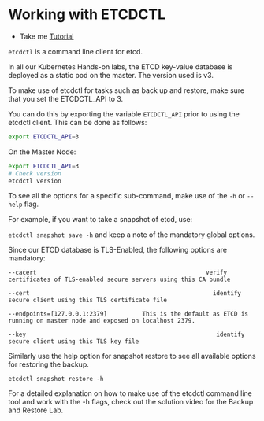 # Working with ETCDCTL
  - Take me [Tutorial](https://kodekloud.com/topic/working-with-etcdctl/)

`etcdctl` is a command line client for etcd.

In all our Kubernetes Hands-on labs, the ETCD key-value database is deployed as a static pod on the master. The version used is v3.

To make use of etcdctl for tasks such as back up and restore, make sure that you set the ETCDCTL_API to 3.

You can do this by exporting the variable `ETCDCTL_API` prior to using the etcdctl client. This can be done as follows:

```bash
export ETCDCTL_API=3
```

On the Master Node:

```bash
export ETCDCTL_API=3
# Check version
etcdctl version
```



To see all the options for a specific sub-command, make use of the `-h` or `--help` flag.

For example, if you want to take a snapshot of etcd, use:

`etcdctl snapshot save -h` and keep a note of the mandatory global options.



Since our ETCD database is TLS-Enabled, the following options are mandatory:

```
--cacert                                                verify certificates of TLS-enabled secure servers using this CA bundle

--cert                                                    identify secure client using this TLS certificate file

--endpoints=[127.0.0.1:2379]          This is the default as ETCD is running on master node and exposed on localhost 2379.

--key                                                      identify secure client using this TLS key file
```


Similarly use the help option for snapshot restore to see all available options for restoring the backup.

`etcdctl snapshot restore -h`

For a detailed explanation on how to make use of the etcdctl command line tool and work with the -h flags, check out the solution video for the Backup and Restore Lab.
  
